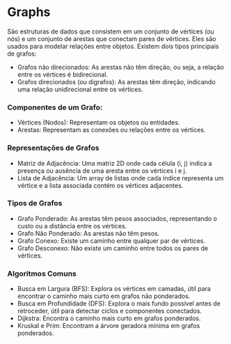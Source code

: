 # Graphs

São estruturas de dados que consistem em um conjunto de vértices (ou nós) e um conjunto de arestas que conectam pares de vértices. Eles são usados para modelar relações entre objetos. Existem dois tipos principais de grafos:

- Grafos não direcionados: As arestas não têm direção, ou seja, a relação entre os vértices é bidirecional.
- Grafos direcionados (ou dígrafos): As arestas têm direção, indicando uma relação unidirecional entre os vértices.

### Componentes de um Grafo:
- Vértices (Nodos): Representam os objetos ou entidades.
- Arestas: Representam as conexões ou relações entre os vértices.

### Representações de Grafos
- Matriz de Adjacência: Uma matriz 2D onde cada célula (i, j) indica a presença ou ausência de uma aresta entre os vértices i e j.
- Lista de Adjacência: Um array de listas onde cada índice representa um vértice e a lista associada contém os vértices adjacentes.

### Tipos de Grafos
- Grafo Ponderado: As arestas têm pesos associados, representando o custo ou a distância entre os vértices.
- Grafo Não Ponderado: As arestas não têm pesos.
- Grafo Conexo: Existe um caminho entre qualquer par de vértices.
- Grafo Desconexo: Não existe um caminho entre todos os pares de vértices.

### Algoritmos Comuns
- Busca em Largura (BFS): Explora os vértices em camadas, útil para encontrar o caminho mais curto em grafos não ponderados.
- Busca em Profundidade (DFS): Explora o mais fundo possível antes de retroceder, útil para detectar ciclos e componentes conectados.
- Dijkstra: Encontra o caminho mais curto em grafos ponderados.
- Kruskal e Prim: Encontram a árvore geradora mínima em grafos ponderados.